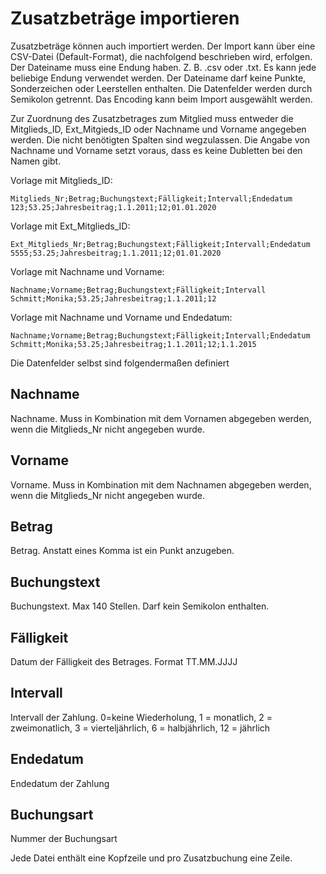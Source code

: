 # Zusatzbeträge importieren

Zusatzbeträge können auch importiert werden. Der Import kann über eine CSV-Datei \(Default-Format\), die nachfolgend beschrieben wird, erfolgen. Der Dateiname muss eine Endung haben. Z. B. .csv oder .txt. Es kann jede beliebige Endung verwendet werden. Der Dateiname darf keine Punkte, Sonderzeichen oder Leerstellen enthalten. Die Datenfelder werden durch Semikolon getrennt. Das Encoding kann beim Import ausgewählt werden.

Zur Zuordnung des Zusatzbetrages zum Mitglied muss entweder die Mitglieds\_ID, Ext\_Mitgieds\_ID oder Nachname und Vorname angegeben werden. Die nicht benötigten Spalten sind wegzulassen. Die Angabe von Nachname und Vorname setzt voraus, dass es keine Dubletten bei den Namen gibt.

Vorlage mit Mitglieds\_ID:

```text
Mitglieds_Nr;Betrag;Buchungstext;Fälligkeit;Intervall;Endedatum
123;53.25;Jahresbeitrag;1.1.2011;12;01.01.2020
```

Vorlage mit Ext\_Mitglieds\_ID:

```text
Ext_Mitglieds_Nr;Betrag;Buchungstext;Fälligkeit;Intervall;Endedatum
5555;53.25;Jahresbeitrag;1.1.2011;12;01.01.2020
```

Vorlage mit Nachname und Vorname:

```text
Nachname;Vorname;Betrag;Buchungstext;Fälligkeit;Intervall
Schmitt;Monika;53.25;Jahresbeitrag;1.1.2011;12
```

Vorlage mit Nachname und Vorname und Endedatum:

```text
Nachname;Vorname;Betrag;Buchungstext;Fälligkeit;Intervall;Endedatum
Schmitt;Monika;53.25;Jahresbeitrag;1.1.2011;12;1.1.2015
```

Die Datenfelder selbst sind folgendermaßen definiert

## Nachname

Nachname. Muss in Kombination mit dem Vornamen abgegeben werden, wenn die Mitglieds\_Nr nicht angegeben wurde.

## Vorname

Vorname. Muss in Kombination mit dem Nachnamen abgegeben werden, wenn die Mitglieds\_Nr nicht angegeben wurde.

## Betrag

Betrag. Anstatt eines Komma ist ein Punkt anzugeben.

## Buchungstext

Buchungstext. Max 140 Stellen. Darf kein Semikolon enthalten.

## Fälligkeit

Datum der Fälligkeit des Betrages. Format TT.MM.JJJJ

## Intervall

Intervall der Zahlung. 0=keine Wiederholung, 1 = monatlich, 2 = zweimonatlich, 3 = vierteljährlich, 6 = halbjährlich, 12 = jährlich

## Endedatum

Endedatum der Zahlung

## Buchungsart

Nummer der Buchungsart

Jede Datei enthält eine Kopfzeile und pro Zusatzbuchung eine Zeile.

